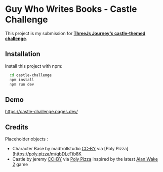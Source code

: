 # Guy Who Writes Books - Castle Challenge

This project is my submission for **[ThreeJs Journey's castle-themed challenge](https://threejs-journey.com/challenges/018-castle)**.

## Installation

Install this project with npm:

```bash
  cd castle-challenge
  npm install
  npm run dev
```

## Demo

https://castle-challenge.pages.dev/

## Credits

Placeholder objects :

- Character Base by madtrollstudio [CC-BY](https://creativecommons.org/licenses/by/3.0/)
  via [Poly Pizza](https://poly.pizza/m/qbDLeTtb8K
- Castle by jeremy [CC-BY](https://creativecommons.org/licenses/by/3.0/)
  via [Poly Pizza](https://poly.pizza/m/0TfSw65gU2G)
  Inspired by the latest [Alan Wake 2](https://www.alanwake.com/) game

